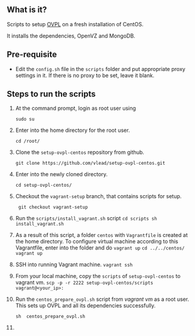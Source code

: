 What is it?
-----------

Scripts to setup [OVPL](https://github.com/vlead/ovpl)
on a fresh installation of CentOS.

It installs the dependencies, OpenVZ and MongoDB.


Pre-requisite
-------------

- Edit the ```config.sh``` file in the ```scripts``` folder and put appropriate
  proxy settings in it. If there is no proxy to be set, leave it blank.


Steps to run the scripts
-------

1. At the command prompt, login as root user using
      ``` 
      sudo su
      ```
 
2. Enter into the home directory for the root user.
      ``` 
      cd /root/
      ```

3. Clone the ```setup-ovpl-centos``` repository from github.
      ```       
      git clone https://github.com/vlead/setup-ovpl-centos.git 
      ```
      
4. Enter into the newly cloned directory.
      ```       
      cd setup-ovpl-centos/
      ```

5. Checkout the  ```vagrant-setup``` branch, that contains scripts for setup.
      ```      
       git checkout vagrant-setup
      ```

6. Run the ```scripts/install_vagrant.sh``` script
        ```
        cd scripts
        sh install_vagrant.sh
        ```

7. As a result of this script, a folder ```centos``` with ```Vagrantfile``` is created at the home directory. 
   To configure virtual machine according to this Vagrantfile,  enter into the folder and do ```vagrant up```
        ```
        cd ../../centos/
        vagrant up
        ```
  
8. SSH into running Vagrant machine.
        ```
        vagrant ssh
        ```

9. From your local machine, copy the ```scripts``` of ```setup-ovpl-centos``` to vagrant vm.
       ```
       scp -p -r 2222 setup-ovpl-centos/scripts vagrant@<your_ip>:
       ```

10. Run the ```centos_prepare_ovpl.sh``` script from *vagrant vm* as a root user. This sets up OVPL and all its dependencies successfully.
       ```       
       sh  centos_prepare_ovpl.sh
       ```

11.  



